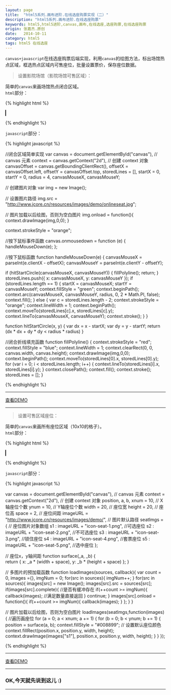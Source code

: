 ```yaml
---
layout: page
title:  "html5系列.画布进阶.在线选座购票实现（二）"
description: "html5系列.画布进阶.在线选座购票"
keywords: html5,html5进阶,canvas,画布,在线选座,选座购票,在线选座购票
origin: 张嘉杰.原创
date:   2014-10-11
category: html5
tags: html5 在线选座
---
```

`canvas+javascript`在线选座购票后端实现，利用`canvas`的绘图方法，标出场馆热点区域，框选热点区域内可售座位，批量设置票价，保存座位数据。
<!--more-->

> 设置影院场馆（影院场馆可售区域）：

简单的`canvas`来画场馆热点闭合区域。  
`html`部分：

{% highlight html %}

<canvas id="canvas" width=650 height=600 style="border:1px solid #000; background-color: ivory;"></canvas>

{% endhighlight %}

`javascript`部分：

{% highlight javascript %}

//闭合区域简单实现
var canvas = document.getElementById("canvas"), // canvas 元素
    context = canvas.getContext("2d"), // 创建 context 对象
    canvasOffset = canvas.getBoundingClientRect(),
    offsetX = canvasOffset.left,
    offsetY = canvasOffset.top,
    storedLines = [],
    startX = 0,
    startY = 0,
    radius = 4,
    canvasMouseX,
    canvasMouseY;

// 创建图片对象
var img = new Image();

// 设置图片路径
img.src = "http://www.jcore.cn/resources/images/demo/onlineseat.jpg";

// 图片加载以后绘图，否则为空白图片
img.onload = function(){
	context.drawImage(img,0,0);
}

context.strokeStyle = "orange";

//按下鼠标事件函数
canvas.onmousedown = function (e) {
  handleMouseDown(e);
};

//按下鼠标函数
function handleMouseDown(e) {
  canvasMouseX = parseInt(e.clientX - offsetX);
  canvasMouseY = parseInt(e.clientY - offsetY);

  if (hitStartCircle(canvasMouseX, canvasMouseY)) {
    fillPolyline();
    return;
  }
  storedLines.push({
    x: canvasMouseX,
    y: canvasMouseY
  });
  if (storedLines.length == 1) {
    startX = canvasMouseX;
    startY = canvasMouseY;
    context.fillStyle = "green";
    context.beginPath();
    context.arc(canvasMouseX, canvasMouseY, radius, 0, 2 * Math.PI, false);
    context.fill();
  } else {
    var c = storedLines.length - 2;
    context.strokeStyle = "orange";
    context.lineWidth = 1;
    context.beginPath();
    context.moveTo(storedLines[c].x, storedLines[c].y);
    context.lineTo(canvasMouseX, canvasMouseY);
    context.stroke();
  }
}

function hitStartCircle(x, y) {
  var dx = x - startX;
  var dy = y - startY;
  return (dx * dx + dy * dy < radius * radius)
}

//闭合折线填充函数
function fillPolyline() {
  context.strokeStyle = "red";
  context.fillStyle = "blue";
  context.lineWidth = 1;
  context.clearRect(0, 0, canvas.width, canvas.height);
  context.drawImage(img,0,0);
  context.beginPath();
  context.moveTo(storedLines[0].x, storedLines[0].y);
  for (var i = 0; i < storedLines.length; i++) {
    context.lineTo(storedLines[i].x, storedLines[i].y);
  }
  context.closePath();
  context.fill();
  context.stroke();
  storedLines = [];
}

{% endhighlight %}

-----------------------

<a class="btn btn-primary btn-sm" href="/resources/demo{{ page.url}}-polygon.html" target="_blank">查看DEMO</a> 

-----------------------

> 设置可售区域座位：

简单的`canvas`来画所有座位区域（10x10的格子）。  
`html`部分：

{% highlight html %}

<canvas id="canvas" width="500" height="500" style="border:1px solid #000; background-color: ivory;"></canvas>

{% endhighlight %}

`javascript`部分：

{% highlight javascript %}

var canvas = document.getElementById("canvas"), // canvas 元素
    context = canvas.getContext("2d"), // 创建 context 对象
    position,
    a, b,
    xnum = 10, // X轴座位个数
    ynum = 10, // Y轴座位个数
    width = 20, // 座位宽
    height = 20, // 座位高
    space = 2, // 座位间距
    imageURL = "http://www.jcore.cn/resources/images/demo/", // 图片默认路径
    seatImgs = { // 座位图片对象数组
        s1 : imageURL + "icon-seat-1.png", //可选座位
        s2 : imageURL + "icon-seat-2.png", //不可选座位
        s3 : imageURL + "icon-seat-3.png", //锁住座位
        s4 : imageURL + "icon-seat-4.png", //套票座位
        s5 : imageURL + "icon-seat-5.png", //选中座位
    };

// 座位x，y轴间距
function surface(_a, _b) {  
    return {
        x: _a * (width + space),
        y: _b * (height + space)
    };
}

// 多图片的预加载函数
function loadImages(sources, callback){
  var count = 0, images ={}, imgNum = 0;
  for(src in sources){ imgNum++; }
  for(src in sources){
    images[src] = new Image();
    images[src].src = sources[src];
    if(images[src].complete){  //是否有缓冲存在
      if(++count >= imgNum){
        callback(images); //满足数量直接返回
      }
      continue;
    }
    images[src].onload = function(){
      if(++count >= imgNum){
        callback(images);
      }
    };
  }
}

// 图片加载以后绘图，否则为空白图片
loadImages(seatImgs,function(images){
  //遍历画座位
  for (a = 0; a < xnum; a += 1) {
      for (b = 0; b < ynum; b += 1) {
          position = surface(a, b);
          context.fillStyle = "#008899"; // 设置默认座位颜色
          context.fillRect(position.x, position.y, width, height);
          context.drawImage(images["s1"], position.x, position.y, width, height);
      }
  }
});

{% endhighlight %}

-----------------------

<a class="btn btn-primary btn-sm" href="/resources/demo{{ page.url}}-seatarea.html" target="_blank">查看DEMO</a> 

-----------------------

### OK,今天就先说到这儿 :)

-----------------------


